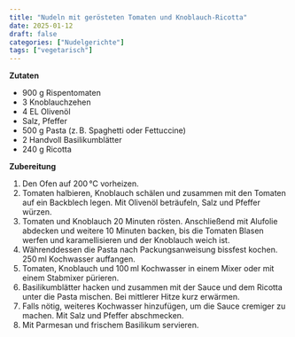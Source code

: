 ```yaml
---
title: "Nudeln mit gerösteten Tomaten und Knoblauch-Ricotta"
date: 2025-01-12
draft: false
categories: ["Nudelgerichte"]
tags: ["vegetarisch"]
---
```


<div class="container2col">

  <div class="zutaten">

  **Zutaten**  
  - 900 g Rispentomaten  
  - 3 Knoblauchzehen  
  - 4 EL Olivenöl  
  - Salz, Pfeffer  
  - 500 g Pasta (z. B. Spaghetti oder Fettuccine)  
  - 2 Handvoll Basilikumblätter  
  - 240 g Ricotta  

  </div>

  <div class="zubereitung">

  **Zubereitung**  
  1. Den Ofen auf 200 °C vorheizen.  
  2. Tomaten halbieren, Knoblauch schälen und zusammen mit den Tomaten auf ein Backblech legen. Mit Olivenöl beträufeln, Salz und Pfeffer würzen.  
  3. Tomaten und Knoblauch 20 Minuten rösten. Anschließend mit Alufolie abdecken und weitere 10 Minuten backen, bis die Tomaten Blasen werfen und karamellisieren und der Knoblauch weich ist.  
  4. Währenddessen die Pasta nach Packungsanweisung bissfest kochen. 250 ml Kochwasser auffangen.  
  5. Tomaten, Knoblauch und 100 ml Kochwasser in einem Mixer oder mit einem Stabmixer pürieren.  
  6. Basilikumblätter hacken und zusammen mit der Sauce und dem Ricotta unter die Pasta mischen. Bei mittlerer Hitze kurz erwärmen.  
  7. Falls nötig, weiteres Kochwasser hinzufügen, um die Sauce cremiger zu machen. Mit Salz und Pfeffer abschmecken.  
  8. Mit Parmesan und frischem Basilikum servieren.  

  </div>

</div>
